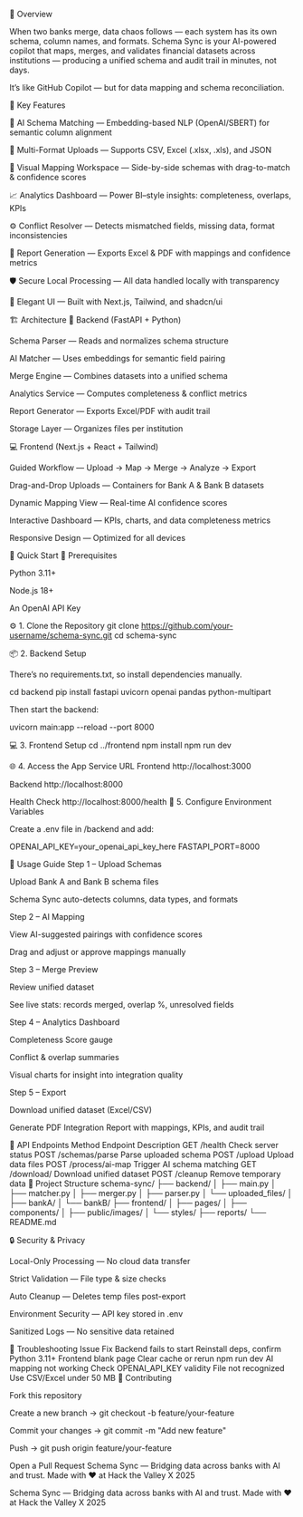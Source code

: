 🌟 Overview

When two banks merge, data chaos follows — each system has its own schema, column names, and formats.
Schema Sync is your AI-powered copilot that maps, merges, and validates financial datasets across institutions — producing a unified schema and audit trail in minutes, not days.

It’s like GitHub Copilot — but for data mapping and schema reconciliation.

🎯 Key Features

🤖 AI Schema Matching — Embedding-based NLP (OpenAI/SBERT) for semantic column alignment

📂 Multi-Format Uploads — Supports CSV, Excel (.xlsx, .xls), and JSON

🧩 Visual Mapping Workspace — Side-by-side schemas with drag-to-match & confidence scores

📈 Analytics Dashboard — Power BI–style insights: completeness, overlaps, KPIs

⚙️ Conflict Resolver — Detects mismatched fields, missing data, format inconsistencies

🧾 Report Generation — Exports Excel & PDF with mappings and confidence metrics

🛡️ Secure Local Processing — All data handled locally with transparency

🎨 Elegant UI — Built with Next.js, Tailwind, and shadcn/ui

🏗️ Architecture
🧠 Backend (FastAPI + Python)

Schema Parser — Reads and normalizes schema structure

AI Matcher — Uses embeddings for semantic field pairing

Merge Engine — Combines datasets into a unified schema

Analytics Service — Computes completeness & conflict metrics

Report Generator — Exports Excel/PDF with audit trail

Storage Layer — Organizes files per institution

💻 Frontend (Next.js + React + Tailwind)

Guided Workflow — Upload → Map → Merge → Analyze → Export

Drag-and-Drop Uploads — Containers for Bank A & Bank B datasets

Dynamic Mapping View — Real-time AI confidence scores

Interactive Dashboard — KPIs, charts, and data completeness metrics

Responsive Design — Optimized for all devices

🚀 Quick Start
🧰 Prerequisites

Python 3.11+

Node.js 18+

An OpenAI API Key

⚙️ 1. Clone the Repository
git clone https://github.com/your-username/schema-sync.git
cd schema-sync

📦 2. Backend Setup

There’s no requirements.txt, so install dependencies manually.

cd backend
pip install fastapi uvicorn openai pandas python-multipart


Then start the backend:

uvicorn main:app --reload --port 8000

💻 3. Frontend Setup
cd ../frontend
npm install
npm run dev

🌐 4. Access the App
Service	URL
Frontend	http://localhost:3000

Backend	http://localhost:8000

Health Check	http://localhost:8000/health
🧩 5. Configure Environment Variables

Create a .env file in /backend and add:

OPENAI_API_KEY=your_openai_api_key_here
FASTAPI_PORT=8000

🧪 Usage Guide
Step 1 – Upload Schemas

Upload Bank A and Bank B schema files

Schema Sync auto-detects columns, data types, and formats

Step 2 – AI Mapping

View AI-suggested pairings with confidence scores

Drag and adjust or approve mappings manually

Step 3 – Merge Preview

Review unified dataset

See live stats: records merged, overlap %, unresolved fields

Step 4 – Analytics Dashboard

Completeness Score gauge

Conflict & overlap summaries

Visual charts for insight into integration quality

Step 5 – Export

Download unified dataset (Excel/CSV)

Generate PDF Integration Report with mappings, KPIs, and audit trail

🔧 API Endpoints
Method	Endpoint	Description
GET	/health	Check server status
POST	/schemas/parse	Parse uploaded schema
POST	/upload	Upload data files
POST	/process/ai-map	Trigger AI schema matching
GET	/download/	Download unified dataset
POST	/cleanup	Remove temporary data
🧱 Project Structure
schema-sync/
├── backend/
│   ├── main.py
│   ├── matcher.py
│   ├── merger.py
│   ├── parser.py
│   └── uploaded_files/
│       ├── bankA/
│       └── bankB/
├── frontend/
│   ├── pages/
│   ├── components/
│   ├── public/images/
│   └── styles/
├── reports/
└── README.md

🔒 Security & Privacy

Local-Only Processing — No cloud data transfer

Strict Validation — File type & size checks

Auto Cleanup — Deletes temp files post-export

Environment Security — API key stored in .env

Sanitized Logs — No sensitive data retained

🧰 Troubleshooting
Issue	Fix
Backend fails to start	Reinstall deps, confirm Python 3.11+
Frontend blank page	Clear cache or rerun npm run dev
AI mapping not working	Check OPENAI_API_KEY validity
File not recognized	Use CSV/Excel under 50 MB
🤝 Contributing

Fork this repository

Create a new branch → git checkout -b feature/your-feature

Commit your changes → git commit -m "Add new feature"

Push → git push origin feature/your-feature

Open a Pull Request
Schema Sync — Bridging data across banks with AI and trust.
Made with ❤️ at Hack the Valley X 2025

Schema Sync — Bridging data across banks with AI and trust.
Made with ❤️ at Hack the Valley X 2025
